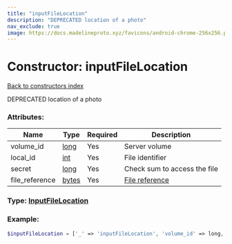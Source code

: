 ```yaml
---
title: "inputFileLocation"
description: "DEPRECATED location of a photo"
nav_exclude: true
image: https://docs.madelineproto.xyz/favicons/android-chrome-256x256.png
---
```

# Constructor: inputFileLocation  
[Back to constructors index](/API_docs/constructors/index.md)



DEPRECATED location of a photo

### Attributes:

| Name     |    Type       | Required | Description |
|----------|---------------|----------|-------------|
|volume\_id|[long](/API_docs/types/long.md) | Yes|Server volume|
|local\_id|[int](/API_docs/types/int.md) | Yes|File identifier|
|secret|[long](/API_docs/types/long.md) | Yes|Check sum to access the file|
|file\_reference|[bytes](/API_docs/types/bytes.md) | Yes|[File reference](https://core.telegram.org/api/file_reference)|



### Type: [InputFileLocation](/API_docs/types/InputFileLocation.md)


### Example:

```php
$inputFileLocation = ['_' => 'inputFileLocation', 'volume_id' => long, 'local_id' => int, 'secret' => long, 'file_reference' => 'bytes'];
```  
